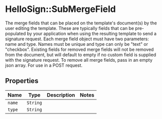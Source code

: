# HelloSign::SubMergeField

The merge fields that can be placed on the template&#39;s document(s) by the user editing the template. These are typically fields that can be pre-populated by your application when using the resulting template to send a signature request. Each merge field object must have two parameters: name and type. Names must be unique and type can only be &quot;text&quot; or &quot;checkbox&quot;. Existing fields for removed merge fields will not be removed from the document, but will default to empty if no custom field is supplied with the signature request. To remove all merge fields, pass in an empty json array. For use in a POST request.

## Properties

| Name | Type | Description | Notes |
| ---- | ---- | ----------- | ----- |
| `name` | ```String``` |    |  |
| `type` | ```String``` |    |  |

